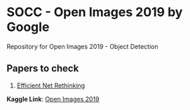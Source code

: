 # SOCC - Open Images 2019 by Google

Repository for Open Images 2019 - Object Detection



## Papers to check

1. [Efficient Net Rethinking](https://arxiv.org/abs/1905.11946)



__Kaggle Link__: [Open Images 2019](https://www.kaggle.com/c/open-images-2019-object-detection)
